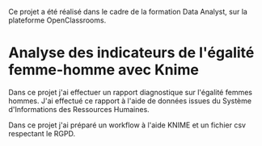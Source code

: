 Ce projet a été réalisé dans le cadre de la formation Data Analyst, sur la plateforme OpenClassrooms.
# Analyse des indicateurs de l'égalité femme-homme avec Knime

Dans ce projet j'ai effectuer un rapport diagnostique sur l'égalité femmes hommes.
J'ai effectué ce rapport à l'aide de données issues du Système d'Informations des Ressources Humaines.

Dans ce projet j'ai préparé un workflow à l'aide KNIME et un fichier csv respectant le RGPD.
